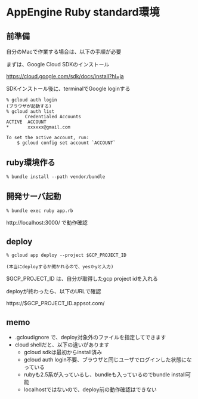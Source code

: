 # AppEngine Ruby standard環境

## 前準備

自分のMacで作業する場合は、以下の手順が必要

まずは、Google Cloud SDKのインストール

https://cloud.google.com/sdk/docs/install?hl=ja

SDKインストール後に、terminalでGoogle loginする

```
% gcloud auth login
(ブラウザが起動する)
% gcloud auth list
       Credentialed Accounts
ACTIVE  ACCOUNT
*       xxxxxx@gmail.com

To set the active account, run:
    $ gcloud config set account `ACCOUNT`
```

## ruby環境作る

```
% bundle install --path vendor/bundle
```

## 開発サーバ起動

```
% bundle exec ruby app.rb
```

http://localhost:3000/ で動作確認


## deploy

```
% gcloud app deploy --project $GCP_PROJECT_ID

(本当にdeployするか聞かれるので、yesかyと入力)
```

$GCP_PROJECT_ID は、自分が取得したgcp project idを入れる

deployが終わったら、以下のURLで確認

https://$GCP_PROJECT_ID.appsot.com/

## memo

- .gcloudignore で、deploy対象外のファイルを指定してできます
- cloud shellだと、以下の違いがあります
  - gcloud sdkは最初からinstall済み
  - gcloud auth login不要、ブラウザと同じユーザでログインした状態になっている
  - rubyも2.5系が入っているし、bundleも入っているのでbundle install可能
  - localhostではないので、deploy前の動作確認はできない




